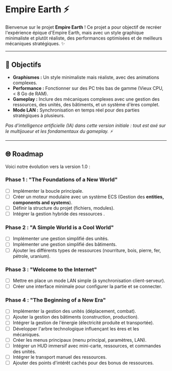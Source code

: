 # Empire Earth ⚡

Bienvenue sur le projet **Empire Earth** ! Ce projet a pour objectif de recréer l'expérience épique d'Empire Earth, mais avec un style graphique minimaliste et plutôt réaliste, des performances optimisées et de meilleurs mécaniques stratégiques. ✨

---

## 🎯 **Objectifs**

- **Graphismes :** Un style minimaliste mais réaliste, avec des animations complexes.
- **Performance :** Fonctionner sur des PC très bas de gamme (Vieux CPU, < 8 Go de RAM).
- **Gameplay :** Inclure des mécaniques complexes avec une gestion des ressources, des unités, des bâtiments, et un système d'ères complet.
- **Mode LAN :** Synchronisation en temps réel pour des parties stratégiques à plusieurs.

_Pas d'intelligence artificielle (IA) dans cette version initiale : tout est axé sur le multijoueur et les fondamentaux du gameplay. ⚡_

---

## 🌐 **Roadmap**

Voici notre évolution vers la version 1.0 :

### Phase 1 : **"The Foundations of a New World"**

- [ ] Implémenter la boucle principale.
- [ ] Créer un moteur modulaire avec un système ECS (Gestion des **entities, components and systems**).
- [ ] Définir la structure du projet (fichiers, modules).
- [ ] Intégrer la gestion hybride des ressources .

### Phase 2 : **"A Simple World is a Cool World"**

- [ ] Implémenter une gestion simplifié des unités.
- [ ] Implémenter une gestion simplifié des bâtiments.
- [ ] Ajouter les différents types de ressources (nourriture, bois, pierre, fer, pétrole, uranium).

### Phase 3 : **"Welcome to the Internet"**

- [ ] Mettre en place un mode LAN simple (à synchronisation client-serveur).
- [ ] Créer une interface minimale pour configurer la partie et se connecter.

### Phase 4 : **"The Beginning of a New Era"**

- [ ] Implémenter la gestion des unités (déplacement, combat).
- [ ] Ajouter la gestion des bâtiments (construction, production).
- [ ] Intégrer la gestion de l'énergie (électricité produite et transportée).
- [ ] Développer l'arbre technologique influençant les ères et les mécaniques.
- [ ] Créer les menus principaux (menu principal, paramètres, LAN).
- [ ] Intégrer un HUD immersif avec mini-carte, ressources, et commandes des unités.
- [ ] Intégrer le transport manuel des ressources.
- [ ] Ajouter des points d'intérêt cachés pour des bonus de ressources.
